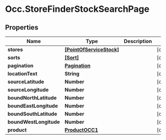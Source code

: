 # Occ.StoreFinderStockSearchPage

## Properties
Name | Type | Description | Notes
------------ | ------------- | ------------- | -------------
**stores** | [**[PointOfServiceStock]**](PointOfServiceStock.md) |  | [optional] 
**sorts** | [**[Sort]**](Sort.md) |  | [optional] 
**pagination** | [**Pagination**](Pagination.md) |  | [optional] 
**locationText** | **String** |  | [optional] 
**sourceLatitude** | **Number** |  | [optional] 
**sourceLongitude** | **Number** |  | [optional] 
**boundNorthLatitude** | **Number** |  | [optional] 
**boundEastLongitude** | **Number** |  | [optional] 
**boundSouthLatitude** | **Number** |  | [optional] 
**boundWestLongitude** | **Number** |  | [optional] 
**product** | [**ProductOCC1**](ProductOCC1.md) |  | [optional] 


